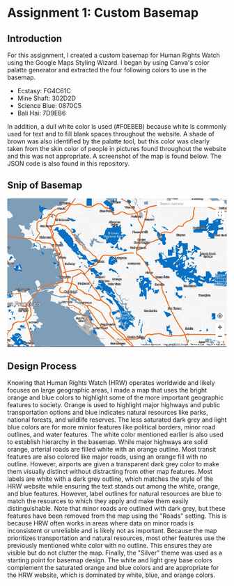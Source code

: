 # Assignment 1: Custom Basemap

## Introduction

For this assignment, I created a custom basemap for Human Rights Watch using the Google Maps Styling Wizard. I began by using Canva's color palatte generator and extracted the four following colors to use in the basemap. 
- Ecstasy: FG4C61C
- Mine Shaft: 302D2D
- Science Blue: 0870C5
- Bali Hai: 7D9EB6

In addition, a dull white color is used (#F0EBEB) because white is commonly used for text and to fill blank spaces throughout the website. A shade of brown was also identified by the palatte tool, but this color was clearly taken from the skin color of people in pictures found throughout the website and this was not appropriate. A screenshot of the map is found below. The JSON code is also found in this repository. 

## Snip of Basemap

![HWR Map Snip](https://github.com/serganttinkers/AdvancedGIS/blob/main/HRW%20Map%20Snip.JPG?raw=true)

## Design Process

Knowing that Human Rights Watch (HRW) operates worldwide and likely focuses on large geographic areas, I made a map that uses the bright orange and blue colors to highlight some of the more important geographic features to society. Orange is used to highlight major highways and public transportation options and blue indicates natural resources like parks, national forests, and wildlife reserves. The less saturated dark grey and light blue colors are for more minior features like political borders, minor road outlines, and water features. The white color mentioned earlier is also used to establish hierarchy in the basemap. While major highways are solid orange, arterial roads are filled white with an orange outline. Most transit features are also colored like major roads, using an orange fill with no outline. However, airports are given a transparent dark grey color to make them visually distinct without distracting from other map features. 
Most labels are white with a dark grey outline, which matches the style of the HRW website while ensuring the text stands out among the white, orange, and blue features. However, label outlines for natural resources are blue to match the resources to which they apply and make them easily distinguishable. Note that minor roads are outlined with dark grey, but these features have been removed from the map using the "Roads" setting. This is because HRW often works in areas where data on minor roads is inconsistent or unreliable and is likely not as important. 
Because the map prioritizes transportation and natural resources, most other features use the previously mentioned white color with no outline. This ensures they are visible but do not clutter the map. Finally, the "Silver" theme was used as a starting point for basemap design. The white and light grey base colors complement the saturated orange and blue colors and are appropriate for the HRW website, which is dominated by white, blue, and orange colors. 
